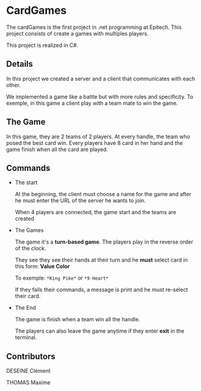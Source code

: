 # CardGames

The cardGames is the first project in .net programming at Epitech. This project consists of create a games with multiples players.

This project is realized in C#.

## Details

In this project we created a server and a client that communicates with each other. 

We implemented a game like a battle but with more rules and specificity. To exemple, in this game a client play with a team mate to win the game.

## The Game

In this game, they are 2 teams of 2 players. At every handle, the team who posed the best card win. Every players have 8 card in her hand and the game finish when all the card are played.

## Commands

* The start
  
    At the beginning, the client must choose a name for the game and after he must enter the URL of the server he wants to join.

    When 4 players are connected, the game start and the teams are created

* The Games

    The game it's a **turn-based game**. The players play in the reverse order of the clock.

    They see they see their hands at their turn and he **must** select card in this form:  **Value Color**
    
    To exemple:  `*King Pike*` or `*9 Heart*`

    If they fails their commands, a message is print and he must re-select their card.

* The End
    
    The game is finish when a team win all the handle.
    
    The players can also leave the game anytime if they enter **exit** in the terminal.


## Contributors

DESEINE Clément

THOMAS  Maxime
